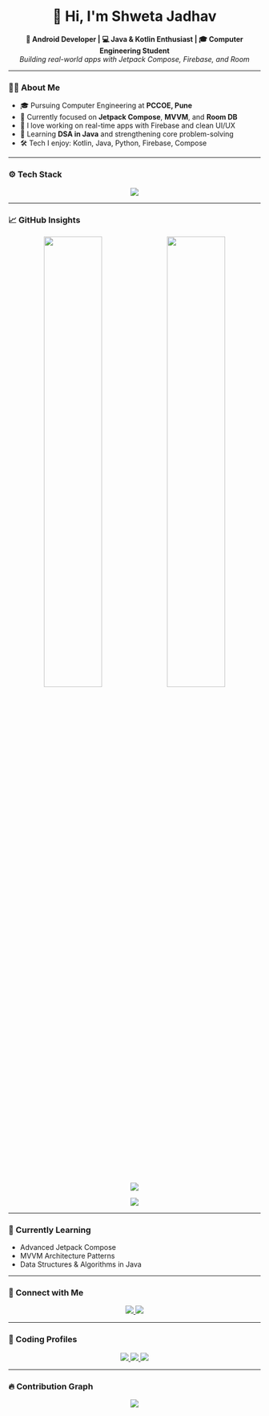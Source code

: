<h1 align="center">👋 Hi, I'm Shweta Jadhav</h1>

<p align="center">
  <b>📱 Android Developer | 💻 Java & Kotlin Enthusiast | 🎓 Computer Engineering Student</b><br>
  <i>Building real-world apps with Jetpack Compose, Firebase, and Room</i>
</p>

---

### 👩‍💻 About Me

- 🎓 Pursuing Computer Engineering at **PCCOE, Pune**
- 🔭 Currently focused on **Jetpack Compose**, **MVVM**, and **Room DB**
- 💬 I love working on real-time apps with Firebase and clean UI/UX
- 🌱 Learning **DSA in Java** and strengthening core problem-solving
- 🛠️ Tech I enjoy: Kotlin, Java, Python, Firebase, Compose

---

### ⚙️ Tech Stack

<p align="center">
  <img src="https://skillicons.dev/icons?i=java,kotlin,python,firebase,mysql,git,github,androidstudio,vscode,html,css,js" />
</p>

---

### 📈 GitHub Insights

<p align="center">
  <img src="https://github-readme-stats-sigma-five.vercel.app/api?username=ShwetaJadhav12&show_icons=true&theme=radical" width="48%" />
  <img src="https://github-readme-stats-sigma-five.vercel.app/api/top-langs/?username=ShwetaJadhav12&layout=compact&theme=radical" width="48%" />
</p>

<p align="center">
  <img src="https://streak-stats.demolab.com/?user=ShwetaJadhav12&theme=tokyonight&hide_border=true" />
</p>

<p align="center">
  <img src="https://github-profile-trophy.vercel.app/?username=ShwetaJadhav12&theme=monokai&row=1&margin-w=15" />
</p>

---

### 🌱 Currently Learning

- Advanced Jetpack Compose
- MVVM Architecture Patterns
- Data Structures & Algorithms in Java

---

### 🔗 Connect with Me

<p align="center">
  <a href="https://www.linkedin.com/in/shwetajadhav12/" target="_blank">
    <img src="https://img.shields.io/badge/LinkedIn-blue?style=for-the-badge&logo=linkedin&logoColor=white" />
  </a>
  <a href="mailto:shwetajadhav.dev@gmail.com">
    <img src="https://img.shields.io/badge/Gmail-D14836?style=for-the-badge&logo=gmail&logoColor=white" />
  </a>
</p>

---

### 🧠 Coding Profiles

<p align="center">
  <a href="https://leetcode.com/u/F8hOSt3GA9/" target="_blank">
    <img src="https://img.shields.io/badge/LeetCode-FFA116?style=for-the-badge&logo=leetcode&logoColor=white" />
  </a>
  <a href="https://www.codechef.com/users/shweta_1205" target="_blank">
    <img src="https://img.shields.io/badge/CodeChef-5B4638?style=for-the-badge&logo=codechef&logoColor=white" />
  </a>
  <a href="https://www.hackerrank.com/profile/ShwetaJadhav12" target="_blank">
    <img src="https://img.shields.io/badge/HackerRank-2EC866?style=for-the-badge&logo=hackerrank&logoColor=white" />
  </a>
</p>

---

### 🔥 Contribution Graph

<p align="center">
  <img src="https://github-profile-summary-cards.vercel.app/api/cards/profile-details?username=ShwetaJadhav12&theme=github_dark" />
</p>
